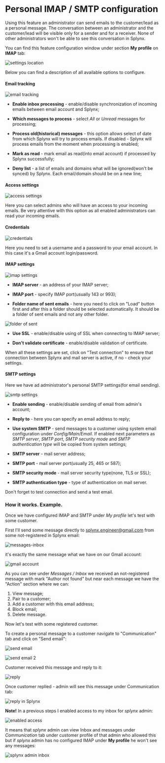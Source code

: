 Personal IMAP / SMTP configuration
====

Using this feature an administrator can send emails to the customer/lead as a personal message. The conversation between an administrator and the customer/lead will be visible only for a sender and for a receiver. None of other administrators won't be able to see this conversation in Splynx.

You can find this feature configuration window under section **My profile** on **IMAP** tab:

![settings location](location.png)

Below you can find a description of all available options to configure.

#### Email tracking

![email tracking](email_tracking.png)

* **Enable inbox processing** - enable/disable synchronization of incoming emails between email account and Splynx;

* **Which messages to process** - select _All_ or _Unread_ messages for processing;

* **Process old(historical) messages** - this option allows select of date from which Splynx will try to process emails. If disabled - Splynx will process emails from the moment when processing is enabled;

* **Mark as read** - mark email as read(into email account) if processed by Splynx successfully;

* **Deny list** - a list of emails and domains what will be ignored(won't be synced) by Splynx. Each email/domain should be on a new line;


#### Access settings

![access settings](access_settings.png)

Here you can select admins who will have an access to your incoming emails. Be very attentive with this option as all enabled administrators can read your incoming emails.

#### Credentials

![credentials](credentials.png)

Here you need to set a username and a password to your email account. In this case it's a Gmail account login/password.


#### IMAP settings

![imap settings](test_connection.png)

* **IMAP server** - an address of your IMAP server;

* **IMAP port** - specify IMAP port(usually 143 or 993);

* **Folder name of sent emails** - here you need to click on "Load" button first and after this a folder should be selected automatically. It should be a folder of sent emails and not any other folder.

![folder of sent](folder_of_sent.png)

* **Use SSL** - enable/disable using of SSL when connecting to IMAP server;

* **Don't validate certificate** - enable/disable validation of certificate.

When all these settings are set, click on "Test connection" to ensure that connection between Splynx and mail server is active, if no - check your settings.


#### SMTP settings

Here we have ad administrator's personal SMTP settings(for email sending).

![smtp settings](smtp.png)

* **Enable sending** - enable/disable sending of email from admin's account;

* **Reply to** - here you can specify an email address to reply;

* **Use system SMTP** - send messages to a customer using system email configuration under _Config/Main/Email_. If enabled next parameters as _SMTP server_, _SMTP port_, _SMTP security mode_ and _SMTP authentication type_ will be copied from system settings;

* **SMTP server** - mail server address;

* **SMTP port** - mail server port(usually 25, 465 or 587);

* **SMTP security mode** - mail server security type(none, TLS or SSL);

* **SMTP authentication type** - type of authentication on mail server.

Don't forget to test connection and send a test email.


### How it works. Example.

Once we have configured IMAP and SMTP under _My profile_ let's test with some customer.

First I'll send some message directly to splynx.engineer@gmail.com from some not-registered in Splynx email:

![messages-inbox](inbox_splynx.png)

it's exactly the same message what we have on our Gmail account:

![gmail account](inbox_gmail.png)

As you can see under _Messages / Inbox_ we received an not-registered message with mark "Author not found" but near each message we have the "Action" section where we can:
1. View message;
2. Pair to a customer;
3. Add a customer with this email address;
4. Block email;
5. Delete message.

Now let's test with some registered customer.

To create a personal message to a customer navigate to "Communication" tab and click on "Send email":

![send email](communication_tab.png)

![send email 2](sent1.png)

Customer received this message and reply to it:

![reply](reply1.png)

Once customer replied - admin will see this message under Communication tab:

![reply in Splynx](reply_splynx.png)

**Note!** In a previous steps I enabled access to my inbox for _splynx_ admin:

![enabled access](access_settings.png)

It means that _splynx_ admin can view Inbox and messages under _Communication_ tab under customer profile of that admin who allowed this but if _splynx_ admin has no configured IMAP under **My profile** he won't see any messages:

![splynx admin inbox](splynx_admin_inbox.png)
